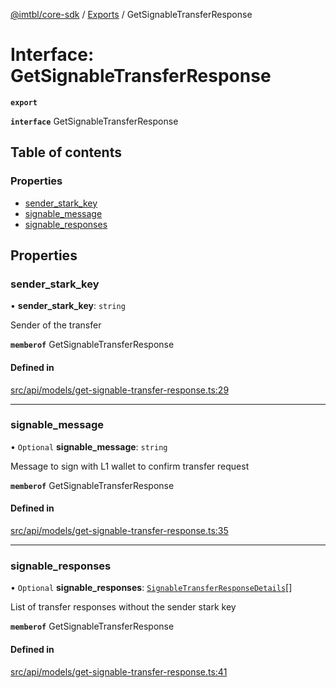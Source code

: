 [@imtbl/core-sdk](../README.md) / [Exports](../modules.md) / GetSignableTransferResponse

# Interface: GetSignableTransferResponse

**`export`** 

**`interface`** GetSignableTransferResponse

## Table of contents

### Properties

- [sender\_stark\_key](GetSignableTransferResponse.md#sender_stark_key)
- [signable\_message](GetSignableTransferResponse.md#signable_message)
- [signable\_responses](GetSignableTransferResponse.md#signable_responses)

## Properties

### sender\_stark\_key

• **sender\_stark\_key**: `string`

Sender of the transfer

**`memberof`** GetSignableTransferResponse

#### Defined in

[src/api/models/get-signable-transfer-response.ts:29](https://github.com/immutable/imx-core-sdk/blob/7204457/src/api/models/get-signable-transfer-response.ts#L29)

___

### signable\_message

• `Optional` **signable\_message**: `string`

Message to sign with L1 wallet to confirm transfer request

**`memberof`** GetSignableTransferResponse

#### Defined in

[src/api/models/get-signable-transfer-response.ts:35](https://github.com/immutable/imx-core-sdk/blob/7204457/src/api/models/get-signable-transfer-response.ts#L35)

___

### signable\_responses

• `Optional` **signable\_responses**: [`SignableTransferResponseDetails`](SignableTransferResponseDetails.md)[]

List of transfer responses without the sender stark key

**`memberof`** GetSignableTransferResponse

#### Defined in

[src/api/models/get-signable-transfer-response.ts:41](https://github.com/immutable/imx-core-sdk/blob/7204457/src/api/models/get-signable-transfer-response.ts#L41)
